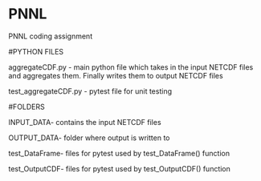 # PNNL
PNNL coding assignment

#PYTHON FILES

aggregateCDF.py - main python file which takes in the input NETCDF files and aggregates them. Finally writes them to output NETCDF files

test_aggregateCDF.py - pytest file for unit testing


#FOLDERS

INPUT_DATA- contains the input NETCDF files

OUTPUT_DATA- folder where output is written to

test_DataFrame- files for pytest used by test_DataFrame() function

test_OutputCDF- files for pytest used by test_OutputCDF() function